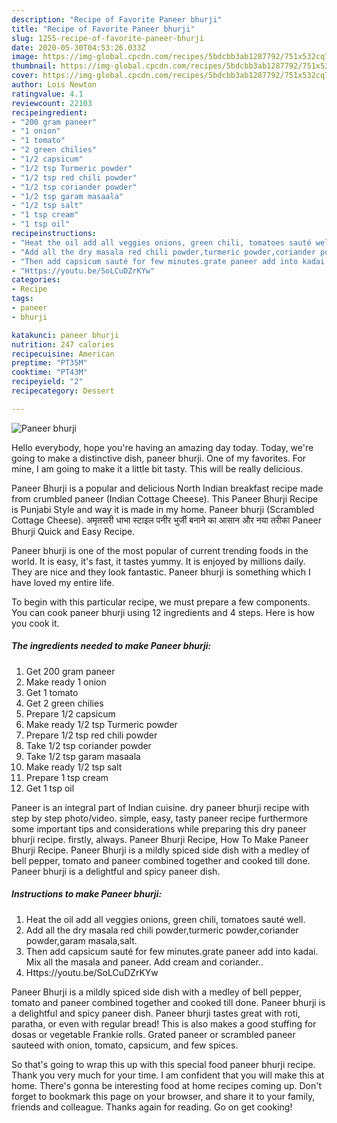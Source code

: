 ```yaml
---
description: "Recipe of Favorite Paneer bhurji"
title: "Recipe of Favorite Paneer bhurji"
slug: 1255-recipe-of-favorite-paneer-bhurji
date: 2020-05-30T04:53:26.033Z
image: https://img-global.cpcdn.com/recipes/5bdcbb3ab1287792/751x532cq70/paneer-bhurji-recipe-main-photo.jpg
thumbnail: https://img-global.cpcdn.com/recipes/5bdcbb3ab1287792/751x532cq70/paneer-bhurji-recipe-main-photo.jpg
cover: https://img-global.cpcdn.com/recipes/5bdcbb3ab1287792/751x532cq70/paneer-bhurji-recipe-main-photo.jpg
author: Lois Newton
ratingvalue: 4.1
reviewcount: 22103
recipeingredient:
- "200 gram paneer"
- "1 onion"
- "1 tomato"
- "2 green chilies"
- "1/2 capsicum"
- "1/2 tsp Turmeric powder"
- "1/2 tsp red chili powder"
- "1/2 tsp coriander powder"
- "1/2 tsp garam masaala"
- "1/2 tsp salt"
- "1 tsp cream"
- "1 tsp oil"
recipeinstructions:
- "Heat the oil add all veggies onions, green chili, tomatoes sauté well."
- "Add all the dry masala red chili powder,turmeric powder,coriander powder,garam masala,salt."
- "Then add capsicum sauté for few minutes.grate paneer add into kadai. Mix all the masala and paneer. Add cream and coriander.."
- "Https://youtu.be/SoLCuDZrKYw"
categories:
- Recipe
tags:
- paneer
- bhurji

katakunci: paneer bhurji 
nutrition: 247 calories
recipecuisine: American
preptime: "PT35M"
cooktime: "PT43M"
recipeyield: "2"
recipecategory: Dessert

---
```



![Paneer bhurji](https://img-global.cpcdn.com/recipes/5bdcbb3ab1287792/751x532cq70/paneer-bhurji-recipe-main-photo.jpg)

Hello everybody, hope you're having an amazing day today. Today, we're going to make a distinctive dish, paneer bhurji. One of my favorites. For mine, I am going to make it a little bit tasty. This will be really delicious.

Paneer Bhurji is a popular and delicious North Indian breakfast recipe made from crumbled paneer (Indian Cottage Cheese). This Paneer Bhurji Recipe is Punjabi Style and way it is made in my home. Paneer bhurji (Scrambled Cottage Cheese). अमृतसरी धाभा स्टाइल पनीर भुर्जी बनाने का आसान और नया तरीका Paneer Bhurji Quick and Easy Recipe.

Paneer bhurji is one of the most popular of current trending foods in the world. It is easy, it's fast, it tastes yummy. It is enjoyed by millions daily. They are nice and they look fantastic. Paneer bhurji is something which I have loved my entire life.


To begin with this particular recipe, we must prepare a few components. You can cook paneer bhurji using 12 ingredients and 4 steps. Here is how you cook it.

<!--inarticleads1-->

##### The ingredients needed to make Paneer bhurji:

1. Get 200 gram paneer
1. Make ready 1 onion
1. Get 1 tomato
1. Get 2 green chilies
1. Prepare 1/2 capsicum
1. Make ready 1/2 tsp Turmeric powder
1. Prepare 1/2 tsp red chili powder
1. Take 1/2 tsp coriander powder
1. Take 1/2 tsp garam masaala
1. Make ready 1/2 tsp salt
1. Prepare 1 tsp cream
1. Get 1 tsp oil


Paneer is an integral part of Indian cuisine. dry paneer bhurji recipe with step by step photo/video. simple, easy, tasty paneer recipe furthermore some important tips and considerations while preparing this dry paneer bhurji recipe. firstly, always. Paneer Bhurji Recipe, How To Make Paneer Bhurji Recipe. Paneer Bhurji is a mildly spiced side dish with a medley of bell pepper, tomato and paneer combined together and cooked till done. Paneer bhurji is a delightful and spicy paneer dish. 

<!--inarticleads2-->

##### Instructions to make Paneer bhurji:

1. Heat the oil add all veggies onions, green chili, tomatoes sauté well.
1. Add all the dry masala red chili powder,turmeric powder,coriander powder,garam masala,salt.
1. Then add capsicum sauté for few minutes.grate paneer add into kadai. Mix all the masala and paneer. Add cream and coriander..
1. Https://youtu.be/SoLCuDZrKYw


Paneer Bhurji is a mildly spiced side dish with a medley of bell pepper, tomato and paneer combined together and cooked till done. Paneer bhurji is a delightful and spicy paneer dish. Paneer bhurji tastes great with roti, paratha, or even with regular bread! This is also makes a good stuffing for dosas or vegetable Frankie rolls. Grated paneer or scrambled paneer sauteed with onion, tomato, capsicum, and few spices. 

So that's going to wrap this up with this special food paneer bhurji recipe. Thank you very much for your time. I am confident that you will make this at home. There's gonna be interesting food at home recipes coming up. Don't forget to bookmark this page on your browser, and share it to your family, friends and colleague. Thanks again for reading. Go on get cooking!
